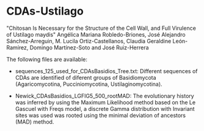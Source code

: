 # CDAs-Ustilago
"Chitosan Is Necessary for the Structure of the Cell Wall, and Full Virulence of Ustilago maydis" Angélica Mariana Robledo-Briones, José Alejandro Sánchez-Arreguin, M. Lucila Ortiz-Castellanos, Claudia Geraldine León-Ramírez, Domingo Martínez-Soto and José Ruiz-Herrera

The following files are available:
* sequences_125_used_for_CDAsBasidios_Tree.txt: Different sequences of CDAs are identified of diferent groups of Basidiomycota (Agaricomycotina, Pucciniomycotina, Ustilaginomycotina).

* Newick_CDAsBasidios_LGFIG5_500_rootMAD: The evolutionary history was inferred by using the Maximum Likelihood method based on the Le Gascuel with Freqs model, a discrete Gamma distribution with Invariant sites was used was rooted using the minimal deviation of ancestors (MAD) method.

